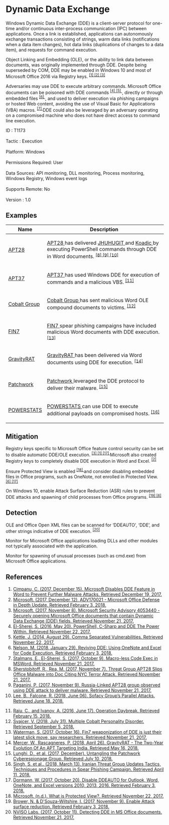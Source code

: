 <div class="container-fluid">
 <h1>
  Dynamic Data Exchange
 </h1>
 <div class="row">
  <div class="col-md-8 description-body">
   <p>
    Windows Dynamic Data Exchange (DDE) is a client-server protocol for one-time and/or continuous inter-process communication (IPC) between applications. Once a link is established, applications can autonomously exchange transactions consisting of strings, warm data links (notifications when a data item changes), hot data links (duplications of changes to a data item), and requests for command execution.
   </p>
   <p>
    Object Linking and Embedding (OLE), or the ability to link data between documents, was originally implemented through DDE. Despite being superseded by COM, DDE may be enabled in Windows 10 and most of Microsoft Office 2016 via Registry keys.
    <span class="scite-citeref-number" data-reference="BleepingComputer DDE Disabled in Word Dec 2017" id="scite-ref-1-a">
     <sup>
      <a aria-describedby="qtip-0" data-hasqtip="0" href="https://www.bleepingcomputer.com/news/microsoft/microsoft-disables-dde-feature-in-word-to-prevent-further-malware-attacks/" target="_blank">
       [1]
      </a>
     </sup>
    </span>
    <span class="scite-citeref-number" data-reference="Microsoft ADV170021 Dec 2017" id="scite-ref-2-a">
     <sup>
      <a aria-describedby="qtip-1" data-hasqtip="1" href="https://portal.msrc.microsoft.com/security-guidance/advisory/ADV170021" target="_blank">
       [2]
      </a>
     </sup>
    </span>
    <span class="scite-citeref-number" data-reference="Microsoft DDE Advisory Nov 2017" id="scite-ref-3-a">
     <sup>
      <a aria-describedby="qtip-2" data-hasqtip="2" href="https://technet.microsoft.com/library/security/4053440" target="_blank">
       [3]
      </a>
     </sup>
    </span>
   </p>
   <p>
    Adversaries may use DDE to execute arbitrary commands. Microsoft Office documents can be poisoned with DDE commands
    <span class="scite-citeref-number" data-reference="SensePost PS DDE May 2016" id="scite-ref-4-a">
     <sup>
      <a aria-describedby="qtip-3" data-hasqtip="3" href="https://sensepost.com/blog/2016/powershell-c-sharp-and-dde-the-power-within/" target="_blank">
       [4]
      </a>
     </sup>
    </span>
    <span class="scite-citeref-number" data-reference="Kettle CSV DDE Aug 2014" id="scite-ref-5-a">
     <sup>
      <a aria-describedby="qtip-4" data-hasqtip="4" href="https://www.contextis.com/blog/comma-separated-vulnerabilities" target="_blank">
       [5]
      </a>
     </sup>
    </span>
    , directly or through embedded files
    <span class="scite-citeref-number" data-reference="Enigma Reviving DDE Jan 2018" id="scite-ref-6-a">
     <sup>
      <a aria-describedby="qtip-5" data-hasqtip="5" href="https://posts.specterops.io/reviving-dde-using-onenote-and-excel-for-code-execution-d7226864caee" target="_blank">
       [6]
      </a>
     </sup>
    </span>
    , and used to deliver execution via phishing campaigns or hosted Web content, avoiding the use of Visual Basic for Applications (VBA) macros.
    <span class="scite-citeref-number" data-reference="SensePost MacroLess DDE Oct 2017" id="scite-ref-7-a">
     <sup>
      <a aria-describedby="qtip-6" data-hasqtip="6" href="https://sensepost.com/blog/2017/macro-less-code-exec-in-msword/" target="_blank">
       [7]
      </a>
     </sup>
    </span>
    DDE could also be leveraged by an adversary operating on a compromised machine who does not have direct access to command line execution.
   </p>
  </div>
  <div class="col-md-4">
   <div class="card">
    <div class="card-body">
     <div class="card-data">
      <span class="h5 card-title">
       ID
      </span>
      : T1173
      <br/>
      <br/>
     </div>
     <div class="card-data">
      <span class="h5 card-title">
      </span>
     </div>
     <div class="card-data">
      <span class="h5 card-title">
       Tactic
      </span>
      : Execution
      <br/>
      <br/>
     </div>
     <div class="card-data">
      <span class="h5 card-title">
       Platform:
      </span>
      Windows
      <br/>
      <br/>
     </div>
     <div class="card-data">
      <span class="h5 card-title">
       Permissions Required:
      </span>
      User
      <br/>
      <br/>
     </div>
     <div class="card-data">
      <span class="h5 card-title">
      </span>
     </div>
     <div class="card-data">
      <span class="h5 card-title">
       Data Sources:
      </span>
      API monitoring, DLL monitoring, Process monitoring, Windows Registry, Windows event logs
      <br/>
      <br/>
     </div>
     <div class="card-data">
      <span class="h5 card-title">
       Supports Remote:
      </span>
      No
      <br/>
      <br/>
     </div>
     <div class="card-data">
      <span class="h5 card-title">
      </span>
     </div>
     <div class="card-data">
      <span class="h5 card-title">
      </span>
     </div>
     <div class="card-data">
      <span class="h5 card-title">
      </span>
     </div>
     <div class="card-data">
      <span class="h5 card-title">
      </span>
     </div>
     <div class="card-data">
      <span class="h5 card-title">
      </span>
     </div>
     <div class="card-data">
      <span class="h5 card-title">
       Version
      </span>
      : 1.0
     </div>
    </div>
   </div>
  </div>
 </div>
 <h2 class="pt-3" id="examples">
  Examples
 </h2>
 <table class="table table-bordered table-light mt-2">
  <thead>
   <tr>
    <th scope="col">
     Name
    </th>
    <th scope="col">
     Description
    </th>
   </tr>
  </thead>
  <tbody class="bg-white">
   <tr>
    <td>
     <a href="https://attack.mitre.org/groups/G0007">
      APT28
     </a>
    </td>
    <td>
     <p>
      <a href="https://attack.mitre.org/groups/G0007">
       APT28
      </a>
      has delivered
      <a href="https://attack.mitre.org/software/S0044">
       JHUHUGIT
      </a>
      and
      <a href="https://attack.mitre.org/software/S0250">
       Koadic
      </a>
      by executing PowerShell commands through DDE in Word documents.
      <span class="scite-citeref-number" data-reference="McAfee APT28 DDE1 Nov 2017" id="scite-ref-8-a" onclick="scrollToRef('scite-8')">
       <sup>
        <a aria-describedby="qtip-7" data-hasqtip="7" href="https://securingtomorrow.mcafee.com/mcafee-labs/apt28-threat-group-adopts-dde-technique-nyc-attack-theme-in-latest-campaign/" target="_blank">
         [8]
        </a>
       </sup>
      </span>
      <span class="scite-citeref-number" data-reference="McAfee APT28 DDE2 Nov 2017" id="scite-ref-9-a" onclick="scrollToRef('scite-9')">
       <sup>
        <a aria-describedby="qtip-8" data-hasqtip="8" href="http://securityaffairs.co/wordpress/65318/hacking/dde-attack-apt28.html" target="_blank">
         [9]
        </a>
       </sup>
      </span>
      <span class="scite-citeref-number" data-reference="Palo Alto Sofacy 06-2018" id="scite-ref-10-a" onclick="scrollToRef('scite-10')">
       <sup>
        <a aria-describedby="qtip-9" data-hasqtip="9" href="https://researchcenter.paloaltonetworks.com/2018/06/unit42-sofacy-groups-parallel-attacks/" target="_blank">
         [10]
        </a>
       </sup>
      </span>
     </p>
    </td>
   </tr>
   <tr>
    <td>
     <a href="https://attack.mitre.org/groups/G0067">
      APT37
     </a>
    </td>
    <td>
     <p>
      <a href="https://attack.mitre.org/groups/G0067">
       APT37
      </a>
      has used Windows DDE for execution of commands and a malicious VBS.
      <span class="scite-citeref-number" data-reference="Securelist ScarCruft Jun 2016" id="scite-ref-11-a" onclick="scrollToRef('scite-11')">
       <sup>
        <a aria-describedby="qtip-10" data-hasqtip="10" href="https://securelist.com/operation-daybreak/75100/" target="_blank">
         [11]
        </a>
       </sup>
      </span>
     </p>
    </td>
   </tr>
   <tr>
    <td>
     <a href="https://attack.mitre.org/groups/G0080">
      Cobalt Group
     </a>
    </td>
    <td>
     <p>
      <a href="https://attack.mitre.org/groups/G0080">
       Cobalt Group
      </a>
      has sent malicious Word OLE compound documents to victims.
      <span class="scite-citeref-number" data-reference="Talos Cobalt Group July 2018" id="scite-ref-12-a" onclick="scrollToRef('scite-12')">
       <sup>
        <a aria-describedby="qtip-11" data-hasqtip="11" href="https://blog.talosintelligence.com/2018/07/multiple-cobalt-personality-disorder.html" target="_blank">
         [12]
        </a>
       </sup>
      </span>
     </p>
    </td>
   </tr>
   <tr>
    <td>
     <a href="https://attack.mitre.org/groups/G0046">
      FIN7
     </a>
    </td>
    <td>
     <p>
      <a href="https://attack.mitre.org/groups/G0046">
       FIN7
      </a>
      spear phishing campaigns have included malicious Word documents with DDE execution.
      <span class="scite-citeref-number" data-reference="CyberScoop FIN7 Oct 2017" id="scite-ref-13-a" onclick="scrollToRef('scite-13')">
       <sup>
        <a aria-describedby="qtip-12" data-hasqtip="12" href="https://www.cyberscoop.com/fin7-dde-morphisec-fileless-malware/" target="_blank">
         [13]
        </a>
       </sup>
      </span>
     </p>
    </td>
   </tr>
   <tr>
    <td>
     <a href="https://attack.mitre.org/software/S0237">
      GravityRAT
     </a>
    </td>
    <td>
     <p>
      <a href="https://attack.mitre.org/software/S0237">
       GravityRAT
      </a>
      has been delivered via Word documents using DDE for execution.
      <span class="scite-citeref-number" data-reference="Talos GravityRAT" id="scite-ref-14-a" onclick="scrollToRef('scite-14')">
       <sup>
        <a aria-describedby="qtip-13" data-hasqtip="13" href="https://blog.talosintelligence.com/2018/04/gravityrat-two-year-evolution-of-apt.html" target="_blank">
         [14]
        </a>
       </sup>
      </span>
     </p>
    </td>
   </tr>
   <tr>
    <td>
     <a href="https://attack.mitre.org/groups/G0040">
      Patchwork
     </a>
    </td>
    <td>
     <p>
      <a href="https://attack.mitre.org/groups/G0040">
       Patchwork
      </a>
      leveraged the DDE protocol to deliver their malware.
      <span class="scite-citeref-number" data-reference="TrendMicro Patchwork Dec 2017" id="scite-ref-15-a" onclick="scrollToRef('scite-15')">
       <sup>
        <a aria-describedby="qtip-14" data-hasqtip="14" href="https://documents.trendmicro.com/assets/tech-brief-untangling-the-patchwork-cyberespionage-group.pdf" target="_blank">
         [15]
        </a>
       </sup>
      </span>
     </p>
    </td>
   </tr>
   <tr>
    <td>
     <a href="https://attack.mitre.org/software/S0223">
      POWERSTATS
     </a>
    </td>
    <td>
     <p>
      <a href="https://attack.mitre.org/software/S0223">
       POWERSTATS
      </a>
      can use DDE to execute additional payloads on compromised hosts.
      <span class="scite-citeref-number" data-reference="FireEye MuddyWater Mar 2018" id="scite-ref-16-a" onclick="scrollToRef('scite-16')">
       <sup>
        <a aria-describedby="qtip-15" data-hasqtip="15" href="https://www.fireeye.com/blog/threat-research/2018/03/iranian-threat-group-updates-ttps-in-spear-phishing-campaign.html" target="_blank">
         [16]
        </a>
       </sup>
      </span>
     </p>
    </td>
   </tr>
  </tbody>
 </table>
 <h2 class="pt-3" id="mitigation">
  Mitigation
 </h2>
 <p>
  Registry keys specific to Microsoft Office feature control security can be set to disable automatic DDE/OLE execution.
  <span class="scite-citeref-number" data-reference="Microsoft DDE Advisory Nov 2017" id="scite-ref-3-a">
   <sup>
    <a aria-describedby="qtip-2" data-hasqtip="2" href="https://technet.microsoft.com/library/security/4053440" target="_blank">
     [3]
    </a>
   </sup>
  </span>
  <span class="scite-citeref-number" data-reference="BleepingComputer DDE Disabled in Word Dec 2017" id="scite-ref-1-a">
   <sup>
    <a aria-describedby="qtip-0" data-hasqtip="0" href="https://www.bleepingcomputer.com/news/microsoft/microsoft-disables-dde-feature-in-word-to-prevent-further-malware-attacks/" target="_blank">
     [1]
    </a>
   </sup>
  </span>
  <span class="scite-citeref-number" data-reference="GitHub Disable DDEAUTO Oct 2017" id="scite-ref-17-a">
   <sup>
    <a aria-describedby="qtip-16" data-hasqtip="16" href="https://gist.github.com/wdormann/732bb88d9b5dd5a66c9f1e1498f31a1b" target="_blank">
     [17]
    </a>
   </sup>
  </span>
  Microsoft also created Registry keys to completely disable DDE execution in Word and Excel.
  <span class="scite-citeref-number" data-reference="Microsoft ADV170021 Dec 2017" id="scite-ref-2-a">
   <sup>
    <a aria-describedby="qtip-1" data-hasqtip="1" href="https://portal.msrc.microsoft.com/security-guidance/advisory/ADV170021" target="_blank">
     [2]
    </a>
   </sup>
  </span>
 </p>
 <p>
  Ensure Protected View is enabled
  <span class="scite-citeref-number" data-reference="Microsoft Protected View" id="scite-ref-18-a">
   <sup>
    <a aria-describedby="qtip-17" data-hasqtip="17" href="https://support.office.com/en-us/article/What-is-Protected-View-d6f09ac7-e6b9-4495-8e43-2bbcdbcb6653" target="_blank">
     [18]
    </a>
   </sup>
  </span>
  and consider disabling embedded files in Office programs, such as OneNote, not enrolled in Protected View.
  <span class="scite-citeref-number" data-reference="Enigma Reviving DDE Jan 2018" id="scite-ref-6-a">
   <sup>
    <a aria-describedby="qtip-5" data-hasqtip="5" href="https://posts.specterops.io/reviving-dde-using-onenote-and-excel-for-code-execution-d7226864caee" target="_blank">
     [6]
    </a>
   </sup>
  </span>
  <span class="scite-citeref-number" data-reference="GitHub Disable DDEAUTO Oct 2017" id="scite-ref-17-a">
   <sup>
    <a aria-describedby="qtip-16" data-hasqtip="16" href="https://gist.github.com/wdormann/732bb88d9b5dd5a66c9f1e1498f31a1b" target="_blank">
     [17]
    </a>
   </sup>
  </span>
 </p>
 <p>
  On Windows 10, enable Attack Surface Reduction (ASR) rules to prevent DDE attacks and spawning of child processes from Office programs.
  <span class="scite-citeref-number" data-reference="Microsoft ASR Nov 2017" id="scite-ref-19-a">
   <sup>
    <a aria-describedby="qtip-18" data-hasqtip="18" href="https://docs.microsoft.com/windows/threat-protection/windows-defender-exploit-guard/enable-attack-surface-reduction" target="_blank">
     [19]
    </a>
   </sup>
  </span>
  <span class="scite-citeref-number" data-reference="Enigma Reviving DDE Jan 2018" id="scite-ref-6-a">
   <sup>
    <a aria-describedby="qtip-5" data-hasqtip="5" href="https://posts.specterops.io/reviving-dde-using-onenote-and-excel-for-code-execution-d7226864caee" target="_blank">
     [6]
    </a>
   </sup>
  </span>
 </p>
 <h2 class="pt-3" id="detection">
  Detection
 </h2>
 <p>
  OLE and Office Open XML files can be scanned for ‘DDEAUTO', ‘DDE’, and other strings indicative of DDE execution.
  <span class="scite-citeref-number" data-reference="NVisio Labs DDE Detection Oct 2017" id="scite-ref-20-a">
   <sup>
    <a aria-describedby="qtip-19" data-hasqtip="19" href="https://blog.nviso.be/2017/10/11/detecting-dde-in-ms-office-documents/" target="_blank">
     [20]
    </a>
   </sup>
  </span>
 </p>
 <p>
  Monitor for Microsoft Office applications loading DLLs and other modules not typically associated with the application.
 </p>
 <p>
  Monitor for spawning of unusual processes (such as cmd.exe) from Microsoft Office applications.
 </p>
 <h2 class="pt-3" id="references">
  References
 </h2>
 <div class="row">
  <div class="col">
   <ol>
    <li>
     <span class="scite-citation" id="scite-1">
      <span class="scite-citation-text">
       <a class="external text" href="https://www.bleepingcomputer.com/news/microsoft/microsoft-disables-dde-feature-in-word-to-prevent-further-malware-attacks/" name="scite-1" rel="nofollow" target="_blank">
        Cimpanu, C. (2017, December 15). Microsoft Disables DDE Feature in Word to Prevent Further Malware Attacks. Retrieved December 19, 2017.
       </a>
      </span>
     </span>
    </li>
    <li>
     <span class="scite-citation" id="scite-2">
      <span class="scite-citation-text">
       <a class="external text" href="https://portal.msrc.microsoft.com/security-guidance/advisory/ADV170021" name="scite-2" rel="nofollow" target="_blank">
        Microsoft. (2017, December 12). ADV170021 - Microsoft Office Defense in Depth Update. Retrieved February 3, 2018.
       </a>
      </span>
     </span>
    </li>
    <li>
     <span class="scite-citation" id="scite-3">
      <span class="scite-citation-text">
       <a class="external text" href="https://technet.microsoft.com/library/security/4053440" name="scite-3" rel="nofollow" target="_blank">
        Microsoft. (2017, November 8). Microsoft Security Advisory 4053440 - Securely opening Microsoft Office documents that contain Dynamic Data Exchange (DDE) fields. Retrieved November 21, 2017.
       </a>
      </span>
     </span>
    </li>
    <li>
     <span class="scite-citation" id="scite-4">
      <span class="scite-citation-text">
       <a class="external text" href="https://sensepost.com/blog/2016/powershell-c-sharp-and-dde-the-power-within/" name="scite-4" rel="nofollow" target="_blank">
        El-Sherei, S. (2016, May 20). PowerShell, C-Sharp and DDE The Power Within. Retrieved November 22, 2017.
       </a>
      </span>
     </span>
    </li>
    <li>
     <span class="scite-citation" id="scite-5">
      <span class="scite-citation-text">
       <a class="external text" href="https://www.contextis.com/blog/comma-separated-vulnerabilities" name="scite-5" rel="nofollow" target="_blank">
        Kettle, J. (2014, August 29). Comma Separated Vulnerabilities. Retrieved November 22, 2017.
       </a>
      </span>
     </span>
    </li>
    <li>
     <span class="scite-citation" id="scite-6">
      <span class="scite-citation-text">
       <a class="external text" href="https://posts.specterops.io/reviving-dde-using-onenote-and-excel-for-code-execution-d7226864caee" name="scite-6" rel="nofollow" target="_blank">
        Nelson, M. (2018, January 29). Reviving DDE: Using OneNote and Excel for Code Execution. Retrieved February 3, 2018.
       </a>
      </span>
     </span>
    </li>
    <li>
     <span class="scite-citation" id="scite-7">
      <span class="scite-citation-text">
       <a class="external text" href="https://sensepost.com/blog/2017/macro-less-code-exec-in-msword/" name="scite-7" rel="nofollow" target="_blank">
        Stalmans, E., El-Sherei, S. (2017, October 9). Macro-less Code Exec in MSWord. Retrieved November 21, 2017.
       </a>
      </span>
     </span>
    </li>
    <li>
     <span class="scite-citation" id="scite-8">
      <span class="scite-citation-text">
       <a class="external text" href="https://securingtomorrow.mcafee.com/mcafee-labs/apt28-threat-group-adopts-dde-technique-nyc-attack-theme-in-latest-campaign/" name="scite-8" rel="nofollow" target="_blank">
        Sherstobitoff, R., Rea, M. (2017, November 7). Threat Group APT28 Slips Office Malware into Doc Citing NYC Terror Attack. Retrieved November 21, 2017.
       </a>
      </span>
     </span>
    </li>
    <li>
     <span class="scite-citation" id="scite-9">
      <span class="scite-citation-text">
       <a class="external text" href="http://securityaffairs.co/wordpress/65318/hacking/dde-attack-apt28.html" name="scite-9" rel="nofollow" target="_blank">
        Paganini, P. (2017, November 9). Russia-Linked APT28 group observed using DDE attack to deliver malware. Retrieved November 21, 2017.
       </a>
      </span>
     </span>
    </li>
    <li>
     <span class="scite-citation" id="scite-10">
      <span class="scite-citation-text">
       <a class="external text" href="https://researchcenter.paloaltonetworks.com/2018/06/unit42-sofacy-groups-parallel-attacks/" name="scite-10" rel="nofollow" target="_blank">
        Lee, B., Falcone, R. (2018, June 06). Sofacy Group’s Parallel Attacks. Retrieved June 18, 2018.
       </a>
      </span>
     </span>
    </li>
   </ol>
  </div>
  <div class="col">
   <ol start="11.0">
    <li>
     <span class="scite-citation" id="scite-11">
      <span class="scite-citation-text">
       <a class="external text" href="https://securelist.com/operation-daybreak/75100/" name="scite-11" rel="nofollow" target="_blank">
        Raiu, C., and Ivanov, A. (2016, June 17). Operation Daybreak. Retrieved February 15, 2018.
       </a>
      </span>
     </span>
    </li>
    <li>
     <span class="scite-citation" id="scite-12">
      <span class="scite-citation-text">
       <a class="external text" href="https://blog.talosintelligence.com/2018/07/multiple-cobalt-personality-disorder.html" name="scite-12" rel="nofollow" target="_blank">
        Svajcer, V. (2018, July 31). Multiple Cobalt Personality Disorder. Retrieved September 5, 2018.
       </a>
      </span>
     </span>
    </li>
    <li>
     <span class="scite-citation" id="scite-13">
      <span class="scite-citation-text">
       <a class="external text" href="https://www.cyberscoop.com/fin7-dde-morphisec-fileless-malware/" name="scite-13" rel="nofollow" target="_blank">
        Waterman, S. (2017, October 16). Fin7 weaponization of DDE is just their latest slick move, say researchers. Retrieved November 21, 2017.
       </a>
      </span>
     </span>
    </li>
    <li>
     <span class="scite-citation" id="scite-14">
      <span class="scite-citation-text">
       <a class="external text" href="https://blog.talosintelligence.com/2018/04/gravityrat-two-year-evolution-of-apt.html" name="scite-14" rel="nofollow" target="_blank">
        Mercer, W., Rascagneres, P. (2018, April 26). GravityRAT - The Two-Year Evolution Of An APT Targeting India. Retrieved May 16, 2018.
       </a>
      </span>
     </span>
    </li>
    <li>
     <span class="scite-citation" id="scite-15">
      <span class="scite-citation-text">
       <a class="external text" href="https://documents.trendmicro.com/assets/tech-brief-untangling-the-patchwork-cyberespionage-group.pdf" name="scite-15" rel="nofollow" target="_blank">
        Lunghi, D., et al. (2017, December). Untangling the Patchwork Cyberespionage Group. Retrieved July 10, 2018.
       </a>
      </span>
     </span>
    </li>
    <li>
     <span class="scite-citation" id="scite-16">
      <span class="scite-citation-text">
       <a class="external text" href="https://www.fireeye.com/blog/threat-research/2018/03/iranian-threat-group-updates-ttps-in-spear-phishing-campaign.html" name="scite-16" rel="nofollow" target="_blank">
        Singh, S. et al.. (2018, March 13). Iranian Threat Group Updates Tactics, Techniques and Procedures in Spear Phishing Campaign. Retrieved April 11, 2018.
       </a>
      </span>
     </span>
    </li>
    <li>
     <span class="scite-citation" id="scite-17">
      <span class="scite-citation-text">
       <a class="external text" href="https://gist.github.com/wdormann/732bb88d9b5dd5a66c9f1e1498f31a1b" name="scite-17" rel="nofollow" target="_blank">
        Dormann, W. (2017, October 20). Disable DDEAUTO for Outlook, Word, OneNote, and Excel versions 2010, 2013, 2016. Retrieved February 3, 2018.
       </a>
      </span>
     </span>
    </li>
    <li>
     <span class="scite-citation" id="scite-18">
      <span class="scite-citation-text">
       <a class="external text" href="https://support.office.com/en-us/article/What-is-Protected-View-d6f09ac7-e6b9-4495-8e43-2bbcdbcb6653" name="scite-18" rel="nofollow" target="_blank">
        Microsoft. (n.d.). What is Protected View?. Retrieved November 22, 2017.
       </a>
      </span>
     </span>
    </li>
    <li>
     <span class="scite-citation" id="scite-19">
      <span class="scite-citation-text">
       <a class="external text" href="https://docs.microsoft.com/windows/threat-protection/windows-defender-exploit-guard/enable-attack-surface-reduction" name="scite-19" rel="nofollow" target="_blank">
        Brower, N. &amp; D'Souza-Wiltshire, I. (2017, November 9). Enable Attack surface reduction. Retrieved February 3, 2018.
       </a>
      </span>
     </span>
    </li>
    <li>
     <span class="scite-citation" id="scite-20">
      <span class="scite-citation-text">
       <a class="external text" href="https://blog.nviso.be/2017/10/11/detecting-dde-in-ms-office-documents/" name="scite-20" rel="nofollow" target="_blank">
        NVISO Labs. (2017, October 11). Detecting DDE in MS Office documents. Retrieved November 21, 2017.
       </a>
      </span>
     </span>
    </li>
   </ol>
  </div>
 </div>
</div>
